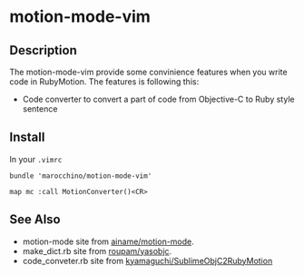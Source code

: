 # motion-mode-vim
## Description

The motion-mode-vim provide some convinience features when you write code in RubyMotion.
The features is following this:

* Code converter to convert a part of code from Objective-C to Ruby style sentence

## Install

In your `.vimrc`

```viml
bundle 'marocchino/motion-mode-vim'

map mc :call MotionConverter()<CR>
```

## See Also
* motion-mode site from [ainame/motion-mode](https://github.com/ainame/motion-mode).
* make_dict.rb site from [roupam/yasobjc](https://github.com/roupam/yasobjc).
* code_conveter.rb site from [kyamaguchi/SublimeObjC2RubyMotion](https://github.com/kyamaguchi/SublimeObjC2RubyMotion)
